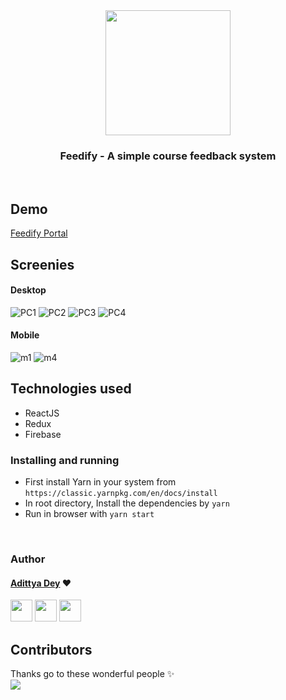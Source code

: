 <div align="center" class="row">
  <img src="logo_trans.png" width="200"/>
</div>
<h3 align="center">Feedify - A simple course feedback system</h3>
<br>

## Demo
[Feedify Portal](https://adixcodr.github.io/feedMyCourseBack/#/)

## Screenies

#### Desktop
![PC1](public/screenshots/pc1.png)
![PC2](public/screenshots/pc2.png)
![PC3](public/screenshots/pc3.png)
![PC4](public/screenshots/pc4.png)

#### Mobile
![m1](public/screenshots/mobile3.png)
![m4](public/screenshots/mobile4.png)

## Technologies used
* ReactJS
* Redux
* Firebase


### Installing and running
* First install Yarn in your system from `https://classic.yarnpkg.com/en/docs/install`
* In root directory, Install the dependencies by `yarn`
* Run in browser with `yarn start`


<br>

### Author

#### [Adittya Dey](https://github.com/adiXcodr) ❤

[<img src="https://image.flaticon.com/icons/svg/185/185964.svg" width="35" padding="10">](https://www.linkedin.com/in/adittyadey/)
[<img src="https://image.flaticon.com/icons/svg/185/185981.svg" width="35" padding="10">](https://www.facebook.com/adittya.dey.3)
[<img src="https://image.flaticon.com/icons/svg/185/185985.svg" width="35" padding="10">](https://www.instagram.com/adixdey/)

## Contributors
Thanks go to these wonderful people ✨
<br>
<a href = "https://github.com/adiXcodr/feedMyCourseBack/graphs/contributors">
  <img src = "https://contrib.rocks/image?repo=adiXcodr/feedMyCourseBack"/>
</a>
